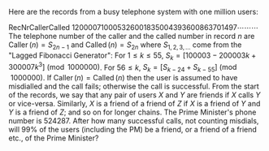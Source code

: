 Here are the records from a busy telephone system with one million users:

RecNrCallerCalled
$1$$200007$$100053$$2$$600183$$500439$$3$$600863$$701497$$\cdots$$\cdots$$\cdots$
The telephone number of the caller and the called number in record $n$ are $\operatorname{Caller}(n) = S_{2n-1}$ and $\operatorname{Called}(n) = S_{2n}$ where $S_{1,2,3,\dots}$ come from the "Lagged Fibonacci Generator":
For $1 \le k \le 55$, $S_k = [100003 - 200003k + 300007k^3] \pmod{1000000}$.
For $56 \le k$, $S_k = [S_{k-24} + S_{k-55}] \pmod{1000000}$.
If $\operatorname{Caller}(n) = \operatorname{Called}(n)$ then the user is assumed to have misdialled and the call fails; otherwise the call is successful.
From the start of the records, we say that any pair of users $X$ and $Y$ are friends if $X$ calls $Y$ or vice-versa. Similarly, $X$ is a friend of a friend of $Z$ if $X$ is a friend of $Y$ and $Y$ is a friend of $Z$; and so on for longer chains.
The Prime Minister's phone number is $524287$. After how many successful calls, not counting misdials, will $99\%$ of the users (including the PM) be a friend, or a friend of a friend etc., of the Prime Minister?